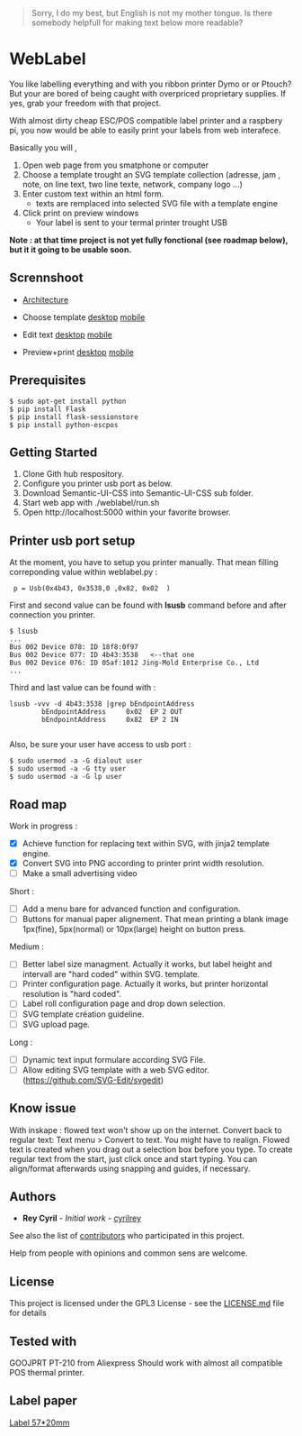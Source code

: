 > Sorry, I do my best, but English is not my mother tongue. Is there somebody helpfull for making text below more readable?

# WebLabel

You like labelling everything and with you ribbon printer Dymo or or Ptouch? But your are bored of being caught with overpriced proprietary supplies. If yes, grab your freedom with that project.

With almost dirty cheap ESC/POS compatible label printer and a raspbery pi, you now would be able to easily print your labels from web interafece.

Basically you will ,

1. Open web page from you smatphone or computer
2. Choose a template trought an SVG template collection (adresse, jam , note, on line text, two line texte, network, company logo ...) 
3. Enter custom text within an html form. 
   - texts are remplaced into selected SVG file with a template engine
4. Click print on preview windows
   - Your label is sent to your termal printer trought USB

**Note : at that time project is not yet fully fonctional (see roadmap below), but it it going to be usable soon.**

## Scrennshoot

- [Architecture](/doc/architecture.png)

- Choose template      [desktop](/doc/Choose.png)    [mobile](/doc/Choose_mobile.png)
- Edit text            [desktop](/doc/Edit.png)      [mobile](/doc/Edit_mobile.png)
- Preview+print        [desktop](/doc/Preview.png)   [mobile](/doc/Preview_mobile.png)

## Prerequisites
```
$ sudo apt-get install python
$ pip install Flask
$ pip install flask-sessionstore
$ pip install python-escpos
```

## Getting Started

1. Clone Gith hub respository.
2. Configure you printer usb port as below.
3. Download Semantic-UI-CSS into Semantic-UI-CSS sub folder.
5. Start web app with ./weblabel/run.sh
6. Open http://localhost:5000 within your favorite browser.


## Printer usb port setup

At the moment, you have to setup you printer manually.
That mean filling correponding value within weblabel.py : 

```
 p = Usb(0x4b43, 0x3538,0 ,0x82, 0x02  ) 
```

First and second value can be found with **lsusb** command before and after connection you printer.  
```
$ lsusb
...
Bus 002 Device 078: ID 18f8:0f97  
Bus 002 Device 077: ID 4b43:3538   <--that one 
Bus 002 Device 076: ID 05af:1012 Jing-Mold Enterprise Co., Ltd 
...
```

Third and last value can be found with :
```
lsusb -vvv -d 4b43:3538 |grep bEndpointAddress
        bEndpointAddress     0x02  EP 2 OUT
        bEndpointAddress     0x82  EP 2 IN
        
```

Also, be sure your user have access to usb port :
```
$ sudo usermod -a -G dialout user
$ sudo usermod -a -G tty user
$ sudo usermod -a -G lp user
```

## Road map

Work in progress :
- [x] Achieve function for replacing text within SVG, with jinja2 template engine.
- [x] Convert SVG into PNG according to printer print width resolution.
- [ ] Make a small advertising video

Short :
- [ ] Add a menu bare for advanced function and configuration.
- [ ] Buttons for manual paper alignement. That mean printing a blank image 1px(fine), 5px(normal) or 10px(large) height on button press.

Medium :
- [ ] Better label size managment. Actually it works, but label height and intervall are "hard coded" within SVG. template.
- [ ] Printer configuration page. Actually it works, but printer horizontal resolution is "hard coded".
- [ ] Label roll configuration page and drop down selection.
- [ ] SVG template création guideline.
- [ ] SVG upload page.

Long :
- [ ] Dynamic text input formulare according SVG File.
- [ ] Allow editing SVG template with a web SVG editor. (https://github.com/SVG-Edit/svgedit)

## Know issue

With inskape : flowed text won't show up on the internet. Convert back to regular text: Text menu > Convert to text. You might have to realign. Flowed text is created when you drag out a selection box before you type. To create regular text from the start, just click once and start typing. You can align/format afterwards using snapping and guides, if necessary.

## Authors

* **Rey Cyril** - *Initial work* - [cyrilrey](https://github.com/cyrilrey)

See also the list of [contributors](https://github.com/cyrilrey/weblabel/graphs/contributors) who participated in this project.

Help from people with opinions and common sens are welcome.


## License

This project is licensed under the GPL3 License - see the [LICENSE.md](LICENSE.md) file for details

## Tested with

GOOJPRT PT-210 from Aliexpress
Should work with almost all compatible POS thermal printer.

## Label paper

[Label 57*20mm](https://www.aliexpress.com/item/Direct-Thermal-Label-Stickers-10-Rolls-OD-40MM-Sutible-for-58mm-Bluetooth-Thermal-Labeller-Printer-57x40/32883774593.html?spm=a2g0s.9042311.0.0.27424c4dzTvZo8)

